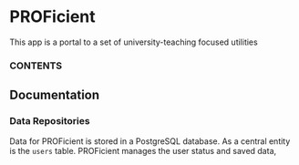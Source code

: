 # PROFicient
This app is a portal to a set of university-teaching focused utilities

### CONTENTS


## Documentation

### Data Repositories

Data for PROFicient is stored in a PostgreSQL database. As a central entity is the `users` table. PROFicient manages the user status and saved data,

####
